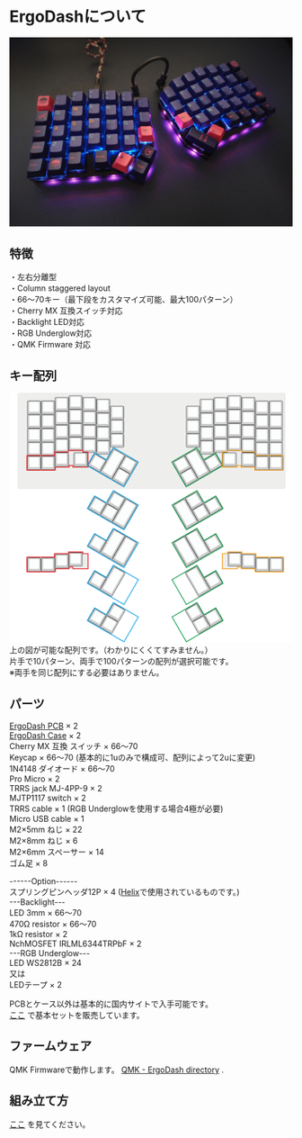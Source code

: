 # ErgoDashについて

![ErgoDash](https://github.com/omkbd/picture/blob/master/Ergodash.jpg)

## 特徴
・左右分離型  
・Column staggered layout  
・66～70キー（最下段をカスタマイズ可能、最大100パターン）  
・Cherry MX 互換スイッチ対応  
・Backlight LED対応  
・RGB Underglow対応  
・QMK Firmware 対応  

## キー配列

![layout](https://github.com/omkbd/picture/blob/master/ergodash-layout.png)  
上の図が可能な配列です。（わかりにくくてすみません。）  
片手で10パターン、両手で100パターンの配列が選択可能です。  
※両手を同じ配列にする必要はありません。

## パーツ

[ErgoDash PCB](https://github.com/omkbd/ErgoDash/tree/master/PCB)
 × 2  
[ErgoDash Case](https://github.com/omkbd/ErgoDash/tree/master/Case)
 × 2  
Cherry MX 互換 スイッチ × 66～70  
Keycap × 66～70 (基本的に1uのみで構成可、配列によって2uに変更)  
1N4148 ダイオード × 66～70  
Pro Micro × 2  
TRRS jack MJ-4PP-9 × 2  
MJTP1117 switch × 2  
TRRS cable × 1 (RGB Underglowを使用する場合4極が必要)  
Micro USB cable × 1  
M2×5mm ねじ × 22  
M2×8mm ねじ × 6  
M2×6mm スペーサー × 14  
ゴム足 × 8  

------Option------  
スプリングピンヘッダ12P × 4 ([Helix](https://github.com/MakotoKurauchi/helix)で使用されているものです。)  
---Backlight---  
LED 3mm × 66～70  
470Ω resistor × 66～70  
1kΩ resistor × 2  
NchMOSFET IRLML6344TRPbF × 2  
---RGB Underglow---  
LED WS2812B × 24  
又は  
LEDテープ × 2

PCBとケース以外は基本的に国内サイトで入手可能です。  
[ここ](https://dashkbd.booth.pm/items/1011978)
で基本セットを販売しています。

## ファームウェア

QMK Firmwareで動作します。
[QMK - ErgoDash directory](https://github.com/qmk/qmk_firmware/tree/master/keyboards/ergodash)
.  

## 組み立て方

[ここ](https://github.com/omkbd/ErgoDash/blob/master/Doc/build.md)
を見てください。
